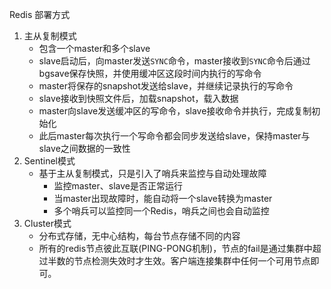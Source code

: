 Redis 部署方式

1. 主从复制模式
   - 包含一个master和多个slave
   - slave启动后，向master发送`SYNC`命令，master接收到`SYNC`命令后通过bgsave保存快照，并使用缓冲区这段时间内执行的写命令
   - master将保存的snapshot发送给slave，并继续记录执行的写命令
   - slave接收到快照文件后，加载snapshot，载入数据
   - master向slave发送缓冲区的写命令，slave接收命令并执行，完成复制初始化
   - 此后master每次执行一个写命令都会同步发送给slave，保持master与slave之间数据的一致性
2. Sentinel模式
   - 基于主从复制模式，只是引入了哨兵来监控与自动处理故障
     - 监控master、slave是否正常运行
     - 当master出现故障时，能自动将一个slave转换为master
     - 多个哨兵可以监控同一个Redis，哨兵之间也会自动监控
3. Cluster模式
   - 分布式存储，无中心结构，每台节点存储不同的内容
   - 所有的redis节点彼此互联(PING-PONG机制)，节点的fail是通过集群中超过半数的节点检测失效时才生效。客户端连接集群中任何一个可用节点即可。
